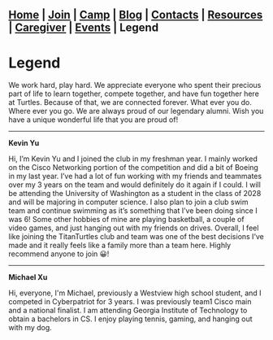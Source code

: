 ## [Home](./index.html) | [Join](./apply.html) | [Camp](./cybercamp.html) |  [Blog](./blog.html) | [Contacts](./contacts.html) | [Resources](./resources.html) | [Caregiver](./techcg.html) | [Events](./events.html) | **Legend** 

# Legend

We work hard, play hard. We appreciate everyone who spent their precious part of life to learn together, compete together, and have fun together here at Turtles. Because of that, we are connected forever. What ever you do. Where ever you go. We are always proud of our legendary alumni. Wish you have a unique wonderful life that you are proud of!

---

**Kevin Yu**

Hi, I’m Kevin Yu and I joined the club in my freshman year. I mainly worked on the Cisco Networking portion of the competition and did a bit of Boeing in my last year. I’ve had a lot of fun working with my friends and teammates over my 3 years on the team and would definitely do it again if I could. I will be attending the University of Washington as a student in the class of 2028 and will be majoring in computer science. I also plan to join a club swim team and continue swimming as it’s something that I’ve been doing since I was 6! Some other hobbies of mine are playing basketball, a couple of video games, and just hanging out with my friends on drives. Overall, I feel like joining the TitanTurtles club and team was one of the best decisions I’ve made and it really feels like a family more than a team here. Highly recommend anyone to join 😀!

---

**Michael Xu**

Hi, everyone, I'm Michael, previously a Westview high school student, and I competed in Cyberpatriot for 3 years. I was previously team1 Cisco main and a national finalist. I am attending Georgia Institute of Technology to obtain a bachelors in CS. I enjoy playing tennis, gaming, and hanging out with my dog.
